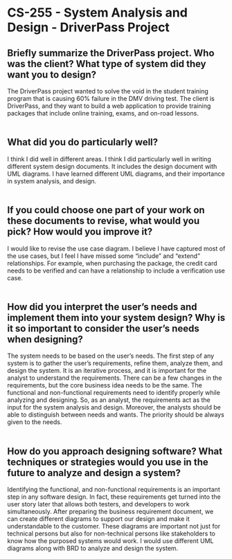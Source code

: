 # CS-255 - System Analysis and Design - DriverPass Project

## Briefly summarize the DriverPass project. Who was the client? What type of system did they want you to design?
The DriverPass project wanted to solve the void in the student training program that is causing 60% failure in the DMV driving test. The client is DriverPass, and they want to build a web application to provide training packages that include online training, exams, and on-road lessons.
&nbsp;  
&nbsp; 
## What did you do particularly well?
I think I did well in different areas. I think I did particularly well in writing different system design documents. It includes the design document with UML diagrams. I have learned different UML diagrams, and their importance in system analysis, and design. 
&nbsp;  
&nbsp; 
## If you could choose one part of your work on these documents to revise, what would you pick? How would you improve it?
I would like to revise the use case diagram. I believe I have captured most of the use cases, but I feel I have missed some “include” and “extend” relationships. For example, when purchasing the package, the credit card needs to be verified and can have a relationship to include a verification use case. 
&nbsp;  
&nbsp;   
## How did you interpret the user’s needs and implement them into your system design? Why is it so important to consider the user’s needs when designing?
The system needs to be based on the user’s needs. The first step of any system is to gather the user’s requirements, refine them, analyze them, and design the system. It is an iterative process, and it is important for the analyst to understand the requirements. There can be a few changes in the requirements, but the core business idea needs to be the same. The functional and non-functional requirements need to identify properly while analyzing and designing. So, as an analyst, the requirements act as the input for the system analysis and design. Moreover, the analysts should be able to distinguish between needs and wants. The priority should be always given to the needs.  
&nbsp;  

## How do you approach designing software? What techniques or strategies would you use in the future to analyze and design a system?
Identifying the functional, and non-functional requirements is an important step in any software design. In fact, these requirements get turned into the user story later that allows both testers, and developers to work simultaneously. After preparing the business requirement document, we can create different diagrams to support our design and make it understandable to the customer. These diagrams are important not just for technical persons but also for non-technical persons like stakeholders to know how the purposed systems would work. I would use different UML diagrams along with BRD to analyze and design the system. 


